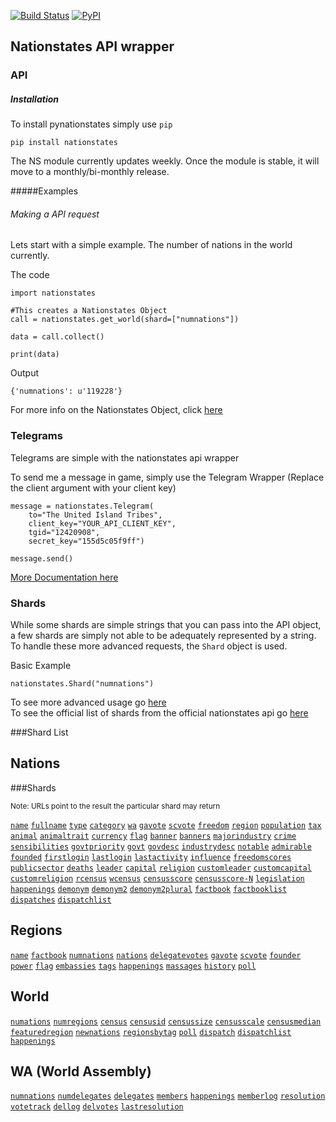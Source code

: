 [![Build Status](https://travis-ci.org/Dolphman/pynationstates.svg)](https://travis-ci.org/Dolphman/pynationstates) [![PyPI](https://img.shields.io/pypi/v/nationstates.svg)](https://pypi.python.org/pypi?:action=display&name=nationstates)


Nationstates API wrapper
---

### API

##### Installation

To install pynationstates simply use `pip`

    pip install nationstates

The NS module currently updates weekly. Once the module is stable, it 
will move to a monthly/bi-monthly release. 

#####Examples
###### Making a API request

Lets start with a simple example. The number of nations in the world 
currently. 

The code

    import nationstates
	
    #This creates a Nationstates Object
    call = nationstates.get_world(shard=["numnations"])

    data = call.collect()

    print(data)

Output

    {'numnations': u'119228'}

For more info on the Nationstates Object, click [here](https://github.com/Dolphman/pynationstates/blob/master/Documentation/ApiCall.md)


### Telegrams

Telegrams are simple with the nationstates api wrapper

To send me a message in game, simply use the Telegram Wrapper (Replace 
the client 
argument 
with your client key)

    message = nationstates.Telegram(
        to="The United Island Tribes",
        client_key="YOUR_API_CLIENT_KEY",
        tgid="12420908",
        secret_key="155d5c05f9ff")

    message.send()

[More Documentation here](https://github.com/Dolphman/pynationstates/blob/master/Documentation/telegram.md)
 

### Shards

While some shards are simple strings that you can pass into the API object, a few shards are simply not able to be adequately represented by a string. To handle these more advanced requests, the `Shard` object is used.

Basic Example

    nationstates.Shard("numnations")


To see more advanced usage go [here](https://github.com/Dolphman/pynationstates/blob/master/Documentation/shards.md)<br>
To see the official list of shards from the official nationstates api go [here](https://www.nationstates.net/pages/api.html) 

###Shard List

Nations 
---

###Shards

<sub>Note: URLs point to the result the particular shard may return<br>


[`name`](https://www.nationstates.net/cgi-bin/api.cgi?nation=testlandia&q=name)
[`fullname`](https://www.nationstates.net/cgi-bin/api.cgi?nation=testlandia&q=fullname)
[`type`](https://www.nationstates.net/cgi-bin/api.cgi?nation=testlandia&q=type)
[`category`](https://www.nationstates.net/cgi-bin/api.cgi?nation=testlandia&q=category)
[`wa`](https://www.nationstates.net/cgi-bin/api.cgi?nation=testlandia&q=wa)
[`gavote`](https://www.nationstates.net/cgi-bin/api.cgi?nation=testlandia&q=gavote)
[`scvote`](https://www.nationstates.net/cgi-bin/api.cgi?nation=testlandia&q=scvote)
[`freedom`](https://www.nationstates.net/cgi-bin/api.cgi?nation=testlandia&q=freedom)
[`region`](https://www.nationstates.net/cgi-bin/api.cgi?nation=testlandia&q=region)
[`population`](https://www.nationstates.net/cgi-bin/api.cgi?nation=testlandia&q=population)
[`tax`](https://www.nationstates.net/cgi-bin/api.cgi?nation=testlandia&q=tax)
[`animal`](https://www.nationstates.net/cgi-bin/api.cgi?nation=testlandia&q=animal)
[`animaltrait`](https://www.nationstates.net/cgi-bin/api.cgi?nation=testlandia&q=animaltrait)
[`currency`](https://www.nationstates.net/cgi-bin/api.cgi?nation=testlandia&q=currency)
[`flag`](https://www.nationstates.net/cgi-bin/api.cgi?nation=testlandia&q=flag)
[`banner`](https://www.nationstates.net/cgi-bin/api.cgi?nation=testlandia&q=banner)
[`banners`](https://www.nationstates.net/cgi-bin/api.cgi?nation=testlandia&q=banners)
[`majorindustry`](https://www.nationstates.net/cgi-bin/api.cgi?nation=testlandia&q=majorindustry)
[`crime`](https://www.nationstates.net/cgi-bin/api.cgi?nation=testlandia&q=crime)
[`sensibilities`](https://www.nationstates.net/cgi-bin/api.cgi?nation=testlandia&q=sensibilities)
[`govtpriority`](https://www.nationstates.net/cgi-bin/api.cgi?nation=testlandia&q=govtpriority)
[`govt`](https://www.nationstates.net/cgi-bin/api.cgi?nation=testlandia&q=govt)
[`govdesc`](https://www.nationstates.net/cgi-bin/api.cgi?nation=testlandia&q=govtdesc)
[`industrydesc`](https://www.nationstates.net/cgi-bin/api.cgi?nation=testlandia&q=industrydesc)
[`notable`](https://www.nationstates.net/cgi-bin/api.cgi?nation=testlandia&q=notable)
[`admirable`](https://www.nationstates.net/cgi-bin/api.cgi?nation=testlandia&q=admirable)
[`founded`](https://www.nationstates.net/cgi-bin/api.cgi?nation=testlandia&q=founded)
[`firstlogin`](https://www.nationstates.net/cgi-bin/api.cgi?nation=testlandia&q=firstlogin)
[`lastlogin`](https://www.nationstates.net/cgi-bin/api.cgi?nation=testlandia&q=lastlogin)
[`lastactivity`](https://www.nationstates.net/cgi-bin/api.cgi?nation=testlandia&q=lastactivity)
[`influence`](https://www.nationstates.net/cgi-bin/api.cgi?nation=testlandia&q=influence)
[`freedomscores`](https://www.nationstates.net/cgi-bin/api.cgi?nation=testlandia&q=freedomscores)
[`publicsector`](https://www.nationstates.net/cgi-bin/api.cgi?nation=testlandia&q=publicsector)
[`deaths`](https://www.nationstates.net/cgi-bin/api.cgi?nation=testlandia&q=deaths)
[`leader`](https://www.nationstates.net/cgi-bin/api.cgi?nation=testlandia&q=leader)
[`capital`](https://www.nationstates.net/cgi-bin/api.cgi?nation=testlandia&q=capital)
[`religion`](https://www.nationstates.net/cgi-bin/api.cgi?nation=testlandia&q=religion)
[`customleader`](https://www.nationstates.net/cgi-bin/api.cgi?nation=testlandia&q=customleader)
[`customcapital`](https://www.nationstates.net/cgi-bin/api.cgi?nation=testlandia&q=customcapital)
[`customreligion`](https://www.nationstates.net/cgi-bin/api.cgi?nation=testlandia&q=customreligion)
[`rcensus`](https://www.nationstates.net/cgi-bin/api.cgi?nation=testlandia&q=rcensus)
[`wcensus`](https://www.nationstates.net/cgi-bin/api.cgi?nation=testlandia&q=wcensus)
[`censusscore`](https://www.nationstates.net/cgi-bin/api.cgi?nation=testlandia&q=censusscore)
[`censusscore-N`](https://www.nationstates.net/cgi-bin/api.cgi?nation=testlandia&q=censusscore-66)
[`legislation`](https://www.nationstates.net/cgi-bin/api.cgi?nation=testlandia&q=legislation)
[`happenings`](https://www.nationstates.net/cgi-bin/api.cgi?nation=testlandia&q=happenings)
[`demonym`](https://www.nationstates.net/cgi-bin/api.cgi?nation=testlandia&q=demonym)
[`demonym2`](https://www.nationstates.net/cgi-bin/api.cgi?nation=testlandia&q=demonym2)
[`demonym2plural`](https://www.nationstates.net/cgi-bin/api.cgi?nation=testlandia&q=demonym2plural)
[`factbook`](https://www.nationstates.net/cgi-bin/api.cgi?nation=testlandia&q=factbooks)
[`factbooklist`](https://www.nationstates.net/cgi-bin/api.cgi?nation=testlandia&q=factbooklist)
[`dispatches`](https://www.nationstates.net/cgi-bin/api.cgi?nation=testlandia&q=dispatches)
[`dispatchlist`](https://www.nationstates.net/cgi-bin/api.cgi?nation=testlandia&q=dispatchlist)


Regions
---

[`name`](https://www.nationstates.net/cgi-bin/api.cgi?region=the_rejected_realms&q=name)
[`factbook`](https://www.nationstates.net/cgi-bin/api.cgi?region=the_rejected_realms&q=factbook)
[`numnations`](https://www.nationstates.net/cgi-bin/api.cgi?region=the_rejected_realms&q=numnations)
[`nations`](https://www.nationstates.net/cgi-bin/api.cgi?region=the_rejected_realms&q=nations)
[`delegatevotes`](https://www.nationstates.net/cgi-bin/api.cgi?region=the_rejected_realms&q=delegate)
[`gavote`](https://www.nationstates.net/cgi-bin/api.cgi?region=the_rejected_realms&q=gavote)
[`scvote`](https://www.nationstates.net/cgi-bin/api.cgi?region=the_rejected_realms&q=scvote)
[`founder`](https://www.nationstates.net/cgi-bin/api.cgi?region=the_rejected_realms&q=founder)
[`power`](https://www.nationstates.net/cgi-bin/api.cgi?region=the_rejected_realms&q=power)
[`flag`](https://www.nationstates.net/cgi-bin/api.cgi?region=the_rejected_realms&q=flag)
[`embassies`](https://www.nationstates.net/cgi-bin/api.cgi?region=the_rejected_realms&q=embassies)
[`tags`](https://www.nationstates.net/cgi-bin/api.cgi?region=the_rejected_realms&q=tags)
[`happenings`](https://www.nationstates.net/cgi-bin/api.cgi?region=the_rejected_realms&q=happenings)
[`massages`](https://www.nationstates.net/cgi-bin/api.cgi?region=the_rejected_realms&q=messages;offset=75)
[`history`](https://www.nationstates.net/cgi-bin/api.cgi?region=the_rejected_realms&q=history)
[`poll`](https://www.nationstates.net/cgi-bin/api.cgi?region=the_rejected_realms&q=poll)

World
---

[`numations`](https://www.nationstates.net/cgi-bin/api.cgi?q=numnations)
[`numregions`](https://www.nationstates.net/cgi-bin/api.cgi?q=numregions)
[`census`](https://www.nationstates.net/cgi-bin/api.cgi?q=census)
[`censusid`](https://www.nationstates.net/cgi-bin/api.cgi?q=censusid)
[`censussize`](https://www.nationstates.net/cgi-bin/api.cgi?q=censussize)
[`censusscale`](https://www.nationstates.net/cgi-bin/api.cgi?q=censusscale)
[`censusmedian`](https://www.nationstates.net/cgi-bin/api.cgi?q=censusmedian)
[`featuredregion`](https://www.nationstates.net/cgi-bin/api.cgi?q=featuredregion)
[`newnations`](https://www.nationstates.net/cgi-bin/api.cgi?q=newnations)
[`regionsbytag`](https://www.nationstates.net/cgi-bin/api.cgi?q=regionsbytag)
[`poll`](https://www.nationstates.net/cgi-bin/api.cgi?q=poll)
[`dispatch`](https://www.nationstates.net/cgi-bin/api.cgi?q=dispatch)
[`dispatchlist`](https://www.nationstates.net/cgi-bin/api.cgi?q=dispatchlist)
[`happenings`](https://www.nationstates.net/cgi-bin/api.cgi?q=happenings)

WA (World Assembly)
---

[`numnations`](https://www.nationstates.net/cgi-bin/api.cgi?wa=1&q=numnations)
[`numdelegates`](https://www.nationstates.net/cgi-bin/api.cgi?wa=1&q=numdelegates)
[`delegates`](https://www.nationstates.net/cgi-bin/api.cgi?wa=1&q=delegates)
[`members`](https://www.nationstates.net/cgi-bin/api.cgi?wa=1&q=members)
[`happenings`](https://www.nationstates.net/cgi-bin/api.cgi?wa=1&q=happenings)
[`memberlog`](https://www.nationstates.net/cgi-bin/api.cgi?wa=1&q=memberlog)
[`resolution`](https://www.nationstates.net/cgi-bin/api.cgi?wa=1&q=resolution)
[`votetrack`](https://www.nationstates.net/cgi-bin/api.cgi?wa=1&q=votetrack)
[`dellog`](https://www.nationstates.net/cgi-bin/api.cgi?wa=1&q=dellog)
[`delvotes`](https://www.nationstates.net/cgi-bin/api.cgi?wa=1&q=delvotes)
[`lastresolution`](https://www.nationstates.net/cgi-bin/api.cgi?wa=1&q=lastresolution)


